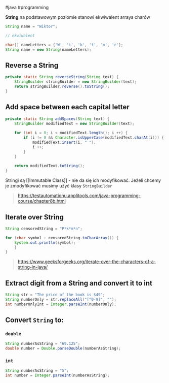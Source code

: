 #java #programming 


**String** na podstawowym poziomie stanowi ekwiwalent arraya charów
```java
String name = "Wiktor";

// ekwiwalent

char[] nameLetters = {'W', 'i', 'k', 't', 'o', 'r'};  
String name = new String(nameLetters);
```
## Reverse a String
```java
private static String reverseString(String text) {  
    StringBuilder stringBuilder = new StringBuilder(text);  
    return stringBuilder.reverse().toString();  
}
```

## Add space between each capital letter
```java
private static String addSpaces(String text) {  
    StringBuilder modifiedText = new StringBuilder(text);  
  
    for (int i = 0; i < modifiedText.length(); i ++) {  
        if (i != 0 && Character.isUpperCase(modifiedText.charAt(i))) {  
            modifiedText.insert(i, " ");  
            i ++;  
        }  
    }  
  
    return modifiedText.toString();
}
```
Stringi są [[Immutable Class]] - nie da się ich modyfikować.
Jeżeli chcemy je zmodyfikować musimy użyć klasy `StringBuilder`

>https://testautomationu.applitools.com/java-programming-course/chapter8b.html

## Iterate over String
```java
String censoredString = "P*k*m*n";

for (char symbol : censoredString.toCharArray()) {  
    System.out.println(symbol);
    }  
}
```
>https://www.geeksforgeeks.org/iterate-over-the-characters-of-a-string-in-java/

## Extract digit from a String and convert it to int
```java
String str = "The price of the book is $49";
String numberOnly = str.replaceAll("[^0-9]", "");
int numberOnlyInt = Integer.parseInt(numberOnly);
```

## Convert `String` to:
### `double`
```java
String numberAsString = "69.125";
double number = Double.parseDouble(numberAsString);
```

### `int`
```java
String numberAsString = "5";
int number = Integer.parseInt(numberAsString);
```